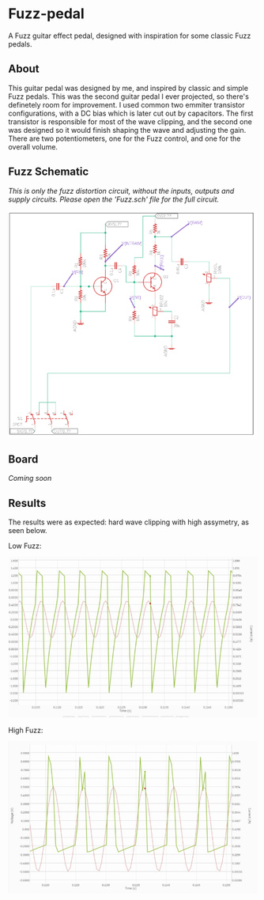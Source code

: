 # Fuzz-pedal
A Fuzz guitar effect pedal, designed with inspiration for some classic Fuzz pedals.

## About
This guitar pedal was designed by me, and inspired by classic and simple Fuzz pedals. This was the second guitar pedal I ever projected, so there's definetely room for improvement. I used common two emmiter transistor configurations, with a DC bias which is later cut out by capacitors. The first transistor is responsible for most of the wave clipping, and the second one was designed so it would finish shaping the wave and adjusting the gain. There are two potentiometers, one for the Fuzz control, and one for the overall volume.

## Fuzz Schematic
*This is only the fuzz distortion circuit, without the inputs, outputs and supply circuits. Please open the 'Fuzz.sch' file for the full circuit.*

![Fuzz pedal schematic](https://github.com/felipeb-oliveira/Fuzz-pedal/blob/master/images/schematic.PNG)


## Board
*Coming soon*

## Results
The results were as expected: hard wave clipping with high assymetry, as seen below.

Low Fuzz:

![Low Fuzz Simulation](https://github.com/felipeb-oliveira/Fuzz-pedal/blob/master/images/lowFuzz.PNG)


High Fuzz:

![High Fuzz Simulation](https://github.com/felipeb-oliveira/Fuzz-pedal/blob/master/images/highFuzz.PNG)

